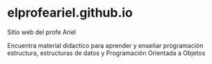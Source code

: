 # elprofeariel.github.io
Sitio web del profe Ariel

Encuentra material didactico para aprender y enseñar programación estructura, estructuras de datos y Programación Orientada a Objetos

